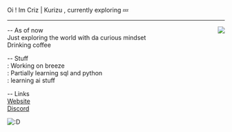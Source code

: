 Oi ! Im Criz | Kurizu , currently exploring 💤

---

<a href="https://api-breeze.herokuapp.com/api/784141856426033233">
  <img src="https://api-breeze.herokuapp.com/api/784141856426033233" align="right" />
</a>

-- As of now <br>
Just exploring the world with da curious mindset <br>
Drinking coffee <br>

-- Stuff <br>
: Working on breeze <br>
: Partially learning sql and python <br>
: learning ai stuff

-- Links <br>
[Website](https://kurizu.vercel.app/) <br>
[Discord](https://discord.gg/VcMPV8vc2x)


<img align="center" src="https://media.discordapp.net/attachments/663186474933420042/917625272147275826/dance.gif" alt=":D" />
